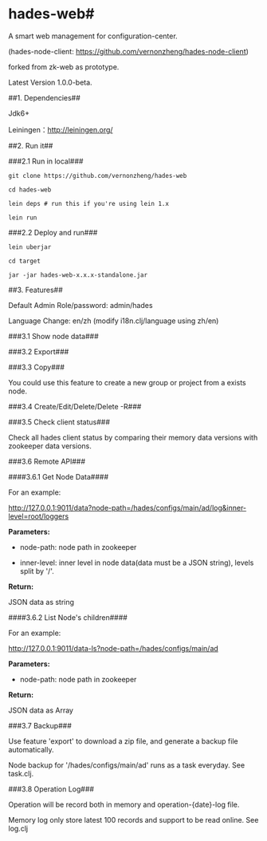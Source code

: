 # hades-web#

A smart web management for configuration-center.

(hades-node-client: https://github.com/vernonzheng/hades-node-client)

forked from zk-web as prototype.

Latest Version 1.0.0-beta.

##1. Dependencies##

Jdk6+

Leiningen：http://leiningen.org/

##2. Run it##

###2.1 Run in local###


    git clone https://github.com/vernonzheng/hades-web

    cd hades-web

    lein deps # run this if you're using lein 1.x

    lein run


###2.2 Deploy and run###
 

    lein uberjar

    cd target

    jar -jar hades-web-x.x.x-standalone.jar


##3. Features##

Default Admin Role/password: admin/hades

Language Change: en/zh (modify i18n.clj/language using zh/en)


###3.1 Show node data###


###3.2 Export###


###3.3 Copy###

You could use this feature to create a new group or project from a exists node.


###3.4 Create/Edit/Delete/Delete -R###


###3.5 Check client status###

Check all hades client status by comparing their memory data versions with zookeeper data versions.


###3.6 Remote API###


####3.6.1 Get Node Data####

For an example: 

http://127.0.0.1:9011/data?node-path=/hades/configs/main/ad/log&inner-level=root/loggers


**Parameters:**

+ node-path: node path in zookeeper

+ inner-level: inner level in node data(data must be a JSON string), levels split by '/'.


**Return:**

JSON data as string


####3.6.2 List Node's children####

For an example: 

http://127.0.0.1:9011/data-ls?node-path=/hades/configs/main/ad


**Parameters:**

+ node-path: node path in zookeeper


**Return:**

JSON data as Array


###3.7 Backup###

Use feature 'export' to download a zip file, and generate a backup file automatically.

Node backup for '/hades/configs/main/ad' runs as a task everyday. See task.clj.


###3.8 Operation Log###

Operation will be record both in memory and operation-{date}-log file.
 
Memory log only store latest 100 records and support to be read online. See log.clj